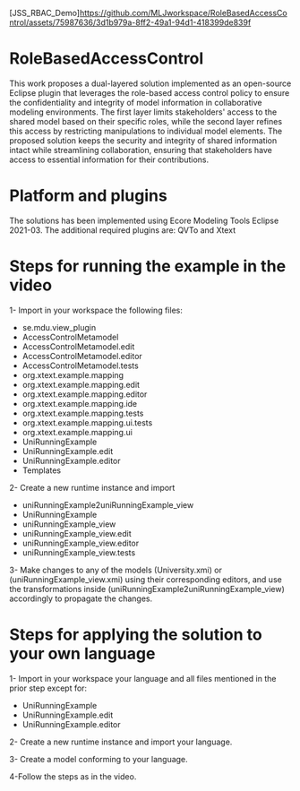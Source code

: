 


[JSS_RBAC_Demo]https://github.com/MLJworkspace/RoleBasedAccessControl/assets/75987636/3d1b979a-8ff2-49a1-94d1-418399de839f



# RoleBasedAccessControl
This work proposes a dual-layered solution implemented as an open-source Eclipse plugin that leverages the role-based access control policy to ensure the confidentiality and integrity of model information in collaborative modeling environments. The first layer limits stakeholders' access to the shared model based on their specific roles, while the second layer refines this access by restricting manipulations to individual model elements. The proposed solution keeps the security and integrity of shared information intact while streamlining collaboration, ensuring that stakeholders have access to essential information for their contributions.

# Platform and plugins
The solutions has been implemented using Ecore Modeling Tools Eclipse 2021-03. The additional required plugins are: QVTo and Xtext

# Steps for running the example in the video

1- Import in your workspace the following files: 

- se.mdu.view_plugin
 - AccessControlMetamodel
 - AccessControlMetamodel.edit
 - AccessControlMetamodel.editor
 - AccessControlMetamodel.tests
 - org.xtext.example.mapping
 - org.xtext.example.mapping.edit   
- org.xtext.example.mapping.editor
- org.xtext.example.mapping.ide
- org.xtext.example.mapping.tests
- org.xtext.example.mapping.ui.tests
- org.xtext.example.mapping.ui
- UniRunningExample
- UniRunningExample.edit
- UniRunningExample.editor
- Templates

2- Create a new runtime instance and import 

- uniRunningExample2uniRunningExample_view
- UniRunningExample
- uniRunningExample_view
- uniRunningExample_view.edit
- uniRunningExample_view.editor
- uniRunningExample_view.tests

3- Make changes to any of the models (University.xmi) or (uniRunningExample_view.xmi) using their corresponding editors, and use the transformations inside (uniRunningExample2uniRunningExample_view) accordingly to propagate the changes. 

# Steps for applying the solution to your own language

1- Import in your workspace your language and all files mentioned in the prior step except for:

- UniRunningExample
- UniRunningExample.edit
- UniRunningExample.editor

2- Create a new runtime instance and import your language.

3- Create a model conforming to your language. 

4-Follow the steps as in the video.

